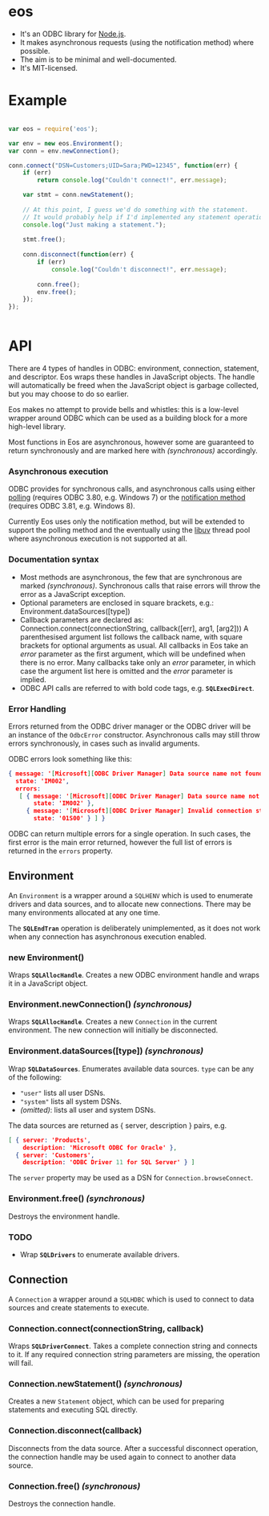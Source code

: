 eos
===

 * It's an ODBC library for [Node.js](http://www.nodejs.org).
 * It makes asynchronous requests (using the notification method) where possible.
 * The aim is to be minimal and well-documented.
 * It's MIT-licensed.
 
# Example

```js

var eos = require('eos');

var env = new eos.Environment();
var conn = env.newConnection();

conn.connect("DSN=Customers;UID=Sara;PWD=12345", function(err) {
	if (err)
    	return console.log("Couldn't connect!", err.message);

	var stmt = conn.newStatement();
    
    // At this point, I guess we'd do something with the statement.
    // It would probably help if I'd implemented any statement operations.
    console.log("Just making a statement.");
    
    stmt.free();
    
    conn.disconnect(function(err) {
    	if (err)
        	console.log("Couldn't disconnect!", err.message);
    
    	conn.free();
        env.free();
    });
});



```

# API

There are 4 types of handles in ODBC: environment, connection, statement, and descriptor. Eos
wraps these handles in JavaScript objects. The handle will automatically be freed when the 
JavaScript object is garbage collected, but you may choose to do so earlier.

Eos makes no attempt to provide bells and whistles: this is a low-level wrapper around ODBC which
can be used as a building block for a more high-level library.

Most functions in Eos are asynchronous, however some are guaranteed to return synchronously and are
marked here with _(synchronous)_ accordingly.

### Asynchronous execution

ODBC provides for synchronous calls, and asynchronous calls using either [polling](http://msdn.microsoft.com/en-us/library/ms713563%28v=vs.85%29.aspx) (requires ODBC 3.80, e.g. Windows 7) or the [notification method](http://msdn.microsoft.com/en-us/library/hh405038%28v=vs.85%29.aspx) (requires ODBC 3.81, e.g. Windows 8). 

Currently Eos uses only the notification method, but will be extended to support the polling method and the eventually using the [libuv](https://github.com/joyent/libuv) thread pool where asynchronous execution is not supported at all.

### Documentation syntax

 * Most methods are asynchronous, the few that are synchronous are marked _(synchronous)_. Synchronous calls that raise errors will throw the error as a JavaScript exception.
 * Optional parameters are enclosed in square brackets, e.g.:
   Environment.dataSources([type])
 * Callback parameters are declared as: Connection.connect(connectionString, callback([err], arg1, [arg2]))
   A parenthesised argument list follows the callback name, with square brackets for optional arguments as usual. All callbacks in Eos take an _error_ parameter as the first argument, which will be undefined when there is no error. Many callbacks take only an _error_ parameter, in which case the argument list here is omitted and the _error_ parameter is implied.
 * ODBC API calls are referred to with bold code tags, e.g. **`SQLExecDirect`**.

### Error Handling

Errors returned from the ODBC driver manager or the ODBC driver will be an instance of the `OdbcError` constructor. Asynchronous calls may still throw errors synchronously, in cases such as invalid arguments.

ODBC errors look something like this:

```json
{ message: '[Microsoft][ODBC Driver Manager] Data source name not found and no default driver specified',
  state: 'IM002',
  errors:
   [ { message: '[Microsoft][ODBC Driver Manager] Data source name not found and no default driver specified',
       state: 'IM002' },
     { message: '[Microsoft][ODBC Driver Manager] Invalid connection string attribute',
       state: '01S00' } ] }
```

ODBC can return multiple errors for a single operation. In such cases, the first error is the main error returned, however the full list of errors is returned in the `errors` property.

## Environment

An `Environment` is a wrapper around a `SQLHENV` which is used to enumerate drivers and data 
sources, and to allocate new connections. There may be many environments allocated at any one
time. 

The **`SQLEndTran`** operation is deliberately unimplemented, as it does not work when any connection has asynchronous execution enabled.

### new Environment()

Wraps **`SQLAllocHandle`**. Creates a new ODBC environment handle and wraps it in a JavaScript object.

### Environment.newConnection() _(synchronous)_

Wraps **`SQLAllocHandle`**. Creates a new `Connection` in the current environment. The new connection will initially be disconnected.

### Environment.dataSources([type]) _(synchronous)_

Wrap **`SQLDataSources`**. Enumerates available data sources. `type` can be any of the following:

 * `"user"` lists all user DSNs.
 * `"system"` lists all system DSNs.
 * _(omitted)_: lists all user and system DSNs.

The data sources are returned as { server, description } pairs, e.g.
```json
[ { server: 'Products',
    description: 'Microsoft ODBC for Oracle' },
  { server: 'Customers',
    description: 'ODBC Driver 11 for SQL Server' } ]
```

The `server` property may be used as a DSN for `Connection.browseConnect`.

### Environment.free() _(synchronous)_

Destroys the environment handle.

### TODO

* Wrap **`SQLDrivers`** to enumerate available drivers.

## Connection

A `Connection` a wrapper around a `SQLHDBC` which is used to connect to data sources and create
statements to execute.

### Connection.connect(connectionString, callback)

Wraps **`SQLDriverConnect`**. Takes a complete connection string and connects to it. If any required connection string parameters are missing, the operation will fail.

### Connection.newStatement() _(synchronous)_

Creates a new `Statement` object, which can be used for preparing statements and executing SQL directly.

### Connection.disconnect(callback)

Disconnects from the data source. After a successful disconnect operation, the connection handle may be used again to connect to another data source.

### Connection.free() _(synchronous)_

Destroys the connection handle.
